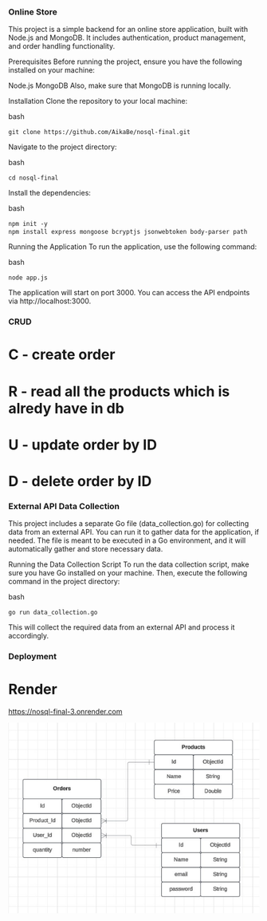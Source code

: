 ### Online Store
This project is a simple backend for an online store application, built with Node.js and MongoDB. It includes authentication, product management, and order handling functionality.

Prerequisites
Before running the project, ensure you have the following installed on your machine:

Node.js
MongoDB
Also, make sure that MongoDB is running locally.

Installation
Clone the repository to your local machine:

bash
```
git clone https://github.com/AikaBe/nosql-final.git
```
Navigate to the project directory:

bash
```
cd nosql-final
```
Install the dependencies:

bash
```
npm init -y
npm install express mongoose bcryptjs jsonwebtoken body-parser path
```
Running the Application
To run the application, use the following command:

bash
```
node app.js
```
The application will start on port 3000. You can access the API endpoints via http://localhost:3000.

### CRUD 
# C - create order 
# R - read all the products which is alredy have in db
# U - update order by ID
# D - delete order by ID

### External API Data Collection
This project includes a separate Go file (data_collection.go) for collecting data from an external API. You can run it to gather data for the application, if needed. The file is meant to be executed in a Go environment, and it will automatically gather and store necessary data.

Running the Data Collection Script
To run the data collection script, make sure you have Go installed on your machine. Then, execute the following command in the project directory:

bash
```
go run data_collection.go
```
This will collect the required data from an external API and process it accordingly.

### Deployment 
# Render
https://nosql-final-3.onrender.com

![erd_diagram](5307554627316740981.jpg)
